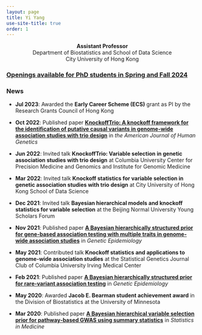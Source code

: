 ```yaml
---
layout: page
title: Yi Yang
use-site-title: true
order: 1
---
```

<p align="center">
  <b>Assistant Professor</b><br />
  Department of Biostatistics and School of Data Science<br />
  City University of Hong Kong
</p>

### [Openings available for PhD students in Spring and Fall 2024](https://yiyangphd.github.io/openings/) 
<!--- hidden content --->

### News

- **Jul 2023**: Awarded the **Early Career Scheme (ECS)** grant as PI by the Research Grants Council of Hong Kong

- **Oct 2022**: Published paper [**KnockoffTrio: A knockoff framework for the identification of putative causal variants in genome-wide association studies with trio design**](https://doi.org/10.1016/j.ajhg.2022.08.013) in *the American Journal of Human Genetics*

- **Jun 2022**: Invited talk **KnockoffTrio: Variable selection in genetic association studies with trio design** at Columbia University Center for Precision Medicine and Genomics and Institute for Genomic Medicine

- **Mar 2022**: Invited talk **Knockoff statistics for variable selection in genetic association studies with trio design** at City University of Hong Kong School of Data Science

- **Dec 2021**: Invited talk **Bayesian hierarchical models and knockoff statistics for variable selection** at the Beijing Normal University Young Scholars Forum

- **Nov 2021**: Published paper [**A Bayesian hierarchically structured prior for gene-based association testing with multiple traits in genome-wide association studies**](https://doi.org/10.1002/gepi.22437) in *Genetic Epidemiology*

- **May 2021**: Contributed talk **Knockoff statistics and applications to genome-wide association studies** at the Statistical Genetics Journal Club of Columbia University Irving Medical Center

- **Feb 2021**: Published paper [**A Bayesian hierarchically structured prior for rare‐variant association testing**](https://doi.org/10.1002/gepi.22379) in *Genetic Epidemiology*

- **May 2020**: Awarded **Jacob E. Bearman student achievement award** in the Division of Biostatistics at the University of Minnesota

- **Mar 2020**: Published paper [**A Bayesian hierarchical variable selection prior for pathway‐based GWAS using summary statistics**](https://doi.org/10.1002/sim.8442) in *Statistics in Medicine*

